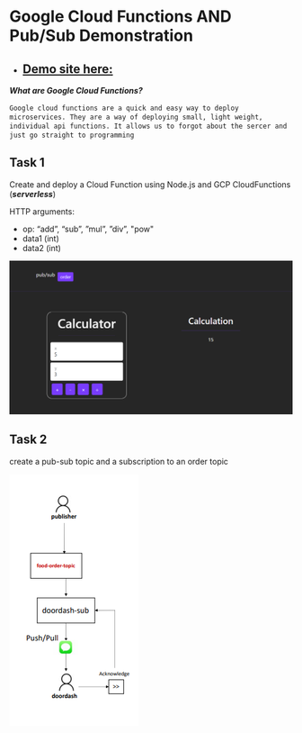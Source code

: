 # Google Cloud Functions AND Pub/Sub Demonstration

* ## [Demo site here:](https://storage.googleapis.com/quiz8-bucket/index.html)

***What are Google Cloud Functions?***

    Google cloud functions are a quick and easy way to deploy microservices. They are a way of deploying small, light weight, individual api functions. It allows us to forgot about the sercer and just go straight to programming

## Task 1

Create and deploy a Cloud Function using Node.js and GCP CloudFunctions (***serverless***)

HTTP arguments:

* op: “add”, “sub”, ”mul”, ”div”, "pow"
* data1 (int)
* data2 (int)

![](img/q7-screenshot.png)

## Task 2

create a pub-sub topic and a subscription to an order topic

![](img/pubsub.png)
